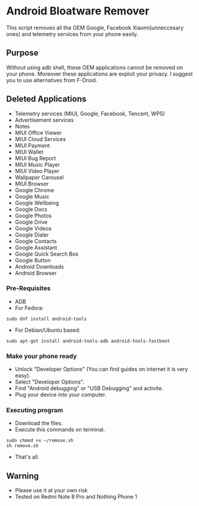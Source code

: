 # Android Bloatware Remover

This script removes all the OEM Google, Facebook Xiaomi(unneccesary ones) and telemetry services from your phone easily.
## Purpose  
Without using adb shell, these OEM applications cannot be removed on your phone. Moreover these applications are exploit your privacy. I suggest you to use alternatives from F-Droid.

## Deleted Applications
* Telemetry services (MIUI, Google, Facebook, Tencent, WPS)
* Advertisement services
* Notes
* MIUI Office Viewer
* MIUI Cloud Services
* MIUI Payment
* MIUI Wallet
* MIUI Bug Report
* MIUI Music Player
* MIUI Video Player
* Wallpaper Carousel 
* MIUI Browser
* Google Chrome
* Google Music
* Google Wellbeing
* Google Docs
* Google Photos
* Google Drive
* Google Videos
* Google Dialer
* Google Contacts
* Google Assistant
* Google Quick Search Box
* Google Button
* Android Downloads
* Android Browser

### Pre-Requisites 
* ADB 
* For Fedora: 
```
sudo dnf install android-tools
```
* For Debian/Ubuntu based: 
```
sudo apt-get install android-tools-adb android-tools-fastboot
```
### Make your phone ready
* Unlock "Developer Options" (You can find guides on internet it is very easy).
* Select "Developer Options".
* Find "Android debugging" or "USB Debugging" and activite.
* Plug your device into your computer.


### Executing program

* Download the files.
* Execute this commands on terminal.
```
sudo chmod +x ~/remove.sh
sh remove.sh
```
* That's all.

## Warning

* Please use it at your own risk
* Tested on Redmi Note 8 Pro and Nothing Phone 1 


